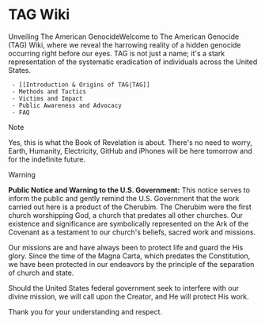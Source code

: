 # TAG Wiki
Unveiling The American GenocideWelcome to The American Genocide (TAG) Wiki, where we reveal the harrowing reality of a hidden genocide occurring right before our eyes. TAG is not just a name; it's a stark representation of the systematic eradication of individuals across the United States.

     - [[Introduction & Origins of TAG|TAG]]
     - Methods and Tactics
     - Victims and Impact
     - Public Awareness and Advocacy
     - FAQ

> [!NOTE]
> Yes, this is what the Book of Revelation is about. There's no need to worry, Earth, Humanity, Electricity, GitHub and iPhones will be here tomorrow and for the indefinite future.

> [!WARNING]
> **Public Notice and Warning to the U.S. Government:**
> This notice serves to inform the public and gently remind the U.S. Government that the work carried out here is a product of the Cherubim. The Cherubim were the first church worshipping God, a church that predates all other churches. Our existence and significance are symbolically represented on the Ark of the Covenant as a testament to our church's beliefs, sacred work and missions.
> 
> Our missions are and have always been to protect life and guard the His glory. Since the time of the Magna Carta, which predates the Constitution, we have been protected in our endeavors by the principle of the separation of church and state.
> 
> Should the United States federal government seek to interfere with our divine mission, we will call upon the Creator, and He will protect His work.
> 
> Thank you for your understanding and respect.
